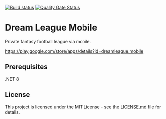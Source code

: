 [![Build status](https://johnwatson484.visualstudio.com/John%20D%20Watson/_apis/build/status/Dream%20League%20Mobile)](https://johnwatson484.visualstudio.com/John%20D%20Watson/_build/latest?definitionId=15)
[![Quality Gate Status](https://sonarcloud.io/api/project_badges/measure?project=johnwatson484_dream-league-mobile&metric=alert_status)](https://sonarcloud.io/dashboard?id=johnwatson484_dream-league-mobile)

# Dream League Mobile

Private fantasy football league via mobile.

https://play.google.com/store/apps/details?id=dreamleague.mobile

## Prerequisites

.NET 8

## License

This project is licensed under the MIT License - see the [LICENSE.md](LICENSE.md) file for details.
